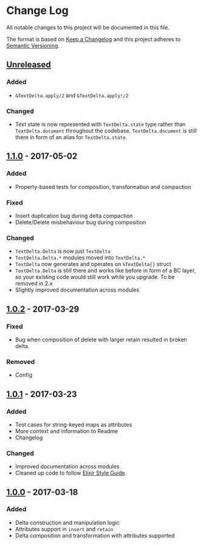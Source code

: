 # Change Log
All notable changes to this project will be documented in this file.

The format is based on [Keep a Changelog](http://keepachangelog.com/)
and this project adheres to [Semantic Versioning](http://semver.org/).

## [Unreleased]
### Added
  - `&TextDelta.apply/2` and `&TextDelta.apply!/2`

### Changed
  - Text state is now represented with `TextDelta.state` type rather than
    `TextDelta.document` throughout the codebase. `TextDelta.document` is still
    there in form of an alias for `TextDelta.state`.

## [1.1.0] - 2017-05-02
### Added
  - Property-based tests for composition, transformation and compaction

### Fixed
  - Insert duplication bug during delta compaction
  - Delete/Delete misbehaviour bug during composition

### Changed
  - `TextDelta.Delta` is now just `TextDelta`
  - `TextDelta.Delta.*` modules moved into `TextDelta.*`
  - `TextDelta` now generates and operates on `%TextDelta{}` struct
  - `TextDelta.Delta` is still there and works like before in form of a BC
    layer, so your existing code would still work while you upgrade. To be
    removed in 2.x
  - Slightly improved documentation across modules

## [1.0.2] - 2017-03-29
### Fixed
  - Bug when composition of delete with larger retain resulted in broken delta

### Removed
  - Config

## [1.0.1] - 2017-03-23
### Added
  - Test cases for string-keyed maps as attributes
  - More context and information to Readme
  - Changelog

### Changed
  - Improved documentation across modules
  - Cleaned up code to follow [Elixir Style Guide](https://github.com/christopheradams/elixir_style_guide)

## [1.0.0] - 2017-03-18
### Added
  - Delta construction and manipulation logic
  - Attributes support in `insert` and `retain`
  - Delta composition and transformation with attributes supported

[Unreleased]: https://github.com/everzet/text_delta/compare/v1.1.0...HEAD
[1.1.0]: https://github.com/everzet/text_delta/compare/v1.0.2...v1.1.0
[1.0.2]: https://github.com/everzet/text_delta/compare/v1.0.1...v1.0.2
[1.0.1]: https://github.com/everzet/text_delta/compare/v1.0.0...v1.0.1
[1.0.0]: https://github.com/everzet/text_delta/compare/cdaf5769ba3abb36aa6a6e2431662164a5a30945...v1.0.0
